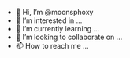 - 👋 Hi, I’m @moonsphoxy
- 👀 I’m interested in ...
- 🌱 I’m currently learning ...
- 💞️ I’m looking to collaborate on ...
- 📫 How to reach me ...

<!---
moonsphoxy/moonsphoxy is a ✨ special ✨ repository because its `README.md` (this file) appears on your GitHub profile.
You can click the Preview link to take a look at your changes.
--->
